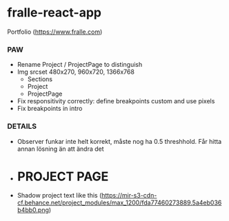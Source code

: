 # fralle-react-app
Portfolio (https://www.fralle.com)

### PAW
- Rename Project / ProjectPage to distinguish
- Img srcset 480x270, 960x720, 1366x768
  - Sections
  - Project
  - ProjectPage
- Fix responsitivity correctly: define breakpoints custom and use pixels
- Fix breakpoints in intro

### DETAILS
- Observer funkar inte helt korrekt, måste nog ha 0.5 threshhold. 
  Får hitta annan lösning än att ändra det

* # PROJECT PAGE
* Shadow project text like this (https://mir-s3-cdn-cf.behance.net/project_modules/max_1200/fda77460273889.5a4eb036b4bb0.png)